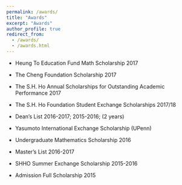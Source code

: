 ```yaml
---
permalink: /awards/
title: "Awards"
excerpt: "Awards"
author_profile: true
redirect_from: 
  - /awards/
  - /awards.html
---
```


* Heung To Education Fund Math Scholarship 2017

* The Cheng Foundation Scholarship 2017

* The S.H. Ho Annual Scholarships for Outstanding Academic Performance 2017

* The S.H. Ho Foundation Student Exchange Scholarships 2017/18

* Dean’s List 2016-2017; 2015-2016; (2 years)

* Yasumoto International Exchange Scholarship (UPenn)

* Undergraduate Mathematics Scholarship 2016

* Master’s List 2016-2017

* SHHO Summer Exchange Scholarship 2015-2016

* Admission Full Scholarship 2015
